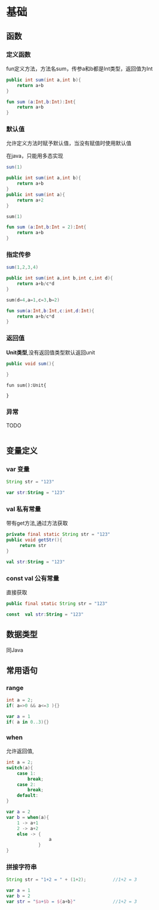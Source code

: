 # 基础

## 函数

### 定义函数

fun定义方法，方法名sum，传参a和b都是Int类型，返回值为Int

```java
public int sum(int a,int b){
    return a+b
}
```

```kotlin
fun sum (a:Int,b:Int):Int{
	return a+b
}
```

### 默认值

允许定义方法时赋予默认值，当没有赋值时使用默认值

在java，只能用多态实现

```java
sun(1)

public int sum(int a,int b){
    return a+b
}
public int sum(int a){
    return a+2
}
```

```kotlin
sum(1)

fun sum (a:Int,b:Int = 2):Int{
	return a+b
}
```

### 指定传参

```java
sum(1,2,3,4)

public int sum(int a,int b,int c,int d){
    return a+b/c*d
}
```

```kotlin
sum(d=4,a=1,c=3,b=2)

fun sum(a:Int,b:Int,c:int,d:Int){
	return a+b/c*d
}
```

### 返回值

**Unit类型**,没有返回值类型默认返回unit

```java
public void sum(){
   
}
```

```
fun sum():Unit{

}
```

### 异常

TODO

```

```



## 变量定义

### var 变量

```java
String str = "123"
```

```kotlin
var str:String = "123"
```

### val 私有常量

带有get方法,通过方法获取

```java
private final static String str = "123"
public void getStr(){
     return str
}
```

```kotlin
val str:String = "123"
```

### const val 公有常量

直接获取

```java
public final static String str = "123"
```

```kotlin
const  val str:String = "123"
```

## 数据类型

同Java

## 常用语句

### range

```java
int a = 2;
if( a=>0 && a<=3 ){}
```

```kotlin
var a = 1
if( a in 0..3){}
```

### when

允许返回值,

```java
int a = 2;
switch(a){
	case 1:
		break;
	case 2:
		break;
    default:
}
```

```kotlin
var a = 2
var b = when(a){
	1 -> a+1
	2 -> a+2
    else -> {
              	a
            }
}
```

### 拼接字符串

```java
String str = "1+2 = " + (1+2);			//1+2 = 3
```

```kotlin
var a = 1
var b = 2
var str = "$a+$b = ${a+b}"				//1+2 = 3
```

